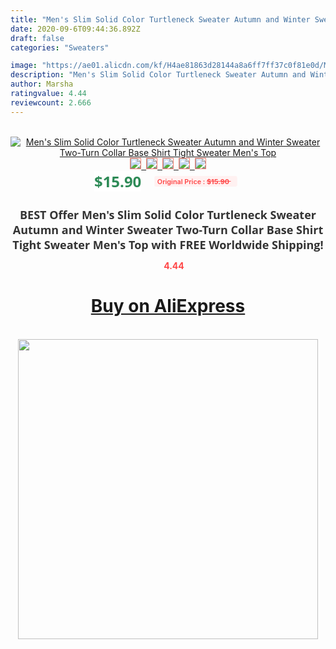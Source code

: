 ```yaml
---
title: "Men's Slim Solid Color Turtleneck Sweater Autumn and Winter Sweater Two-Turn Collar Base Shirt Tight Sweater Men's Top"
date: 2020-09-6T09:44:36.892Z
draft: false
categories: "Sweaters"

image: "https://ae01.alicdn.com/kf/H4ae81863d28144a8a6ff7ff37c0f81e0d/Men-s-Slim-Solid-Color-Turtleneck-Sweater-Autumn-and-Winter-Sweater-Two-Turn-Collar-Base-Shirt.jpg"
description: "Men's Slim Solid Color Turtleneck Sweater Autumn and Winter Sweater Two-Turn Collar Base Shirt Tight Sweater Men's Top"
author: Marsha
ratingvalue: 4.44
reviewcount: 2.666
---
```

<br>
<div style="text-align: center;">
<a href="https://s.click.aliexpress.com/e/_AXgmrL" target="_blank" rel="nofollow noopener noreferrer"><img alt="Men's Slim Solid Color Turtleneck Sweater Autumn and Winter Sweater Two-Turn Collar Base Shirt Tight Sweater Men's Top" class="magnifier-image" src="https://ae01.alicdn.com/kf/H4ae81863d28144a8a6ff7ff37c0f81e0d/Men-s-Slim-Solid-Color-Turtleneck-Sweater-Autumn-and-Winter-Sweater-Two-Turn-Collar-Base-Shirt.jpg_640x640.jpg">
<br>
<img style="border:1px solid salmon" src="https://ae01.alicdn.com/kf/H4ae81863d28144a8a6ff7ff37c0f81e0d/Men-s-Slim-Solid-Color-Turtleneck-Sweater-Autumn-and-Winter-Sweater-Two-Turn-Collar-Base-Shirt.jpg_120x120.jpg">&nbsp;&nbsp;<img style="border:1px solid salmon" src="https://ae01.alicdn.com/kf/He2a73090fc8a463381994826ac66c7f25/Men-s-Slim-Solid-Color-Turtleneck-Sweater-Autumn-and-Winter-Sweater-Two-Turn-Collar-Base-Shirt.jpg_120x120.jpg">&nbsp;&nbsp;<img style="border:1px solid salmon" src="https://ae01.alicdn.com/kf/H04cb2ceab235425ba65d27c4aa8e6227r/Men-s-Slim-Solid-Color-Turtleneck-Sweater-Autumn-and-Winter-Sweater-Two-Turn-Collar-Base-Shirt.jpg_120x120.jpg">&nbsp;&nbsp;<img style="border:1px solid salmon" src="https://ae01.alicdn.com/kf/He5ee168f7b914824b7c8bc11c3bacccfI/Men-s-Slim-Solid-Color-Turtleneck-Sweater-Autumn-and-Winter-Sweater-Two-Turn-Collar-Base-Shirt.jpg_120x120.jpg">&nbsp;&nbsp;<img style="border:1px solid salmon" src="https://ae01.alicdn.com/kf/H86a6d3b6560041138c186de04b0c0901M/Men-s-Slim-Solid-Color-Turtleneck-Sweater-Autumn-and-Winter-Sweater-Two-Turn-Collar-Base-Shirt.jpg_120x120.jpg"></a></div><br0>
<div style="text-align: center;"><span style="background-color: white; border: 0px; box-sizing: border-box; color: seagreen; display: inline-block; font-family: &quot;open sans&quot; , &quot;arial&quot; , &quot;helvetica&quot; , sans-serif , &quot;heiti&quot;; font-size: 24px; font-stretch: inherit; font-weight: 700; line-height: inherit; margin: 0px 10px 0px 0px; padding: 0px; vertical-align: middle;">$15.90 </span>
<span style="background: rgb(255 , 241 , 241); border-radius: 3px; border: 0px; box-sizing: border-box; color: #ff4747; display: inline-block; font-family: inherit; font-size: 12px; font-stretch: inherit; font-style: inherit; font-variant: inherit; font-weight: 600; line-height: inherit; margin: 0px; padding: 2px 5px; transform: scale(0.9); vertical-align: middle;">Original Price : <b style="text-decoration: line-through;">$15.90 </b> &nbsp;&nbsp;</span></div>
<h1 style="color: #333333; display: inline-block; font-family: &quot;open sans&quot; , &quot;arial&quot; , &quot;helvetica&quot; , sans-serif , &quot;heiti&quot;; font-size: 18px; font-stretch: inherit; font-weight: 700; text-align: center;">BEST Offer Men's Slim Solid Color Turtleneck Sweater Autumn and Winter Sweater Two-Turn Collar Base Shirt Tight Sweater Men's Top with FREE Worldwide Shipping!</h1>
<div style="color: #ff4747; text-align: center;">
<img src="https://4.bp.blogspot.com/-M0ZcTcb-5uY/XleCXlxnR4I/AAAAAAAAAEc/OrjgMkXV1oMQFaCRZj5HQwOCBcu3w1FegCPcBGAYYCw/s1600/star.png" style="height: 15px;">&nbsp;<b>4.44</b></div>
<div class="button_cont" align="center"><a class="buynow_a" href="https://s.click.aliexpress.com/e/_AXgmrL" target="_blank" rel="nofollow noopener noreferrer"><H1>Buy on AliExpress</H1></a></div><br>
<div class="separator" style="clear: both; text-align: center;">
<img src="https://lh3.googleusercontent.com/-pTy5HemUv9M/XlePHvY0dAI/AAAAAAAAAE4/0nX5iRUoIWY8eMW9Dpxeirr157OZliDIgCLcBGAsYHQ/s1600/badge.gif" width="480">
</div>
